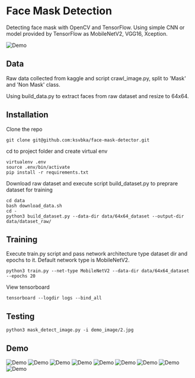 # Face Mask Detection

Detecting face mask with OpenCV and TensorFlow. Using simple CNN or model provided by TensorFlow as MobileNetV2, VGG16, Xception.

![Demo](doc/8.jpg)

## Data

Raw data collected from kaggle and script crawl_image.py, split to 'Mask' and 'Non Mask' class.

Using build_data.py to extract faces from raw dataset and resize to 64x64.

## Installation

Clone the repo

```
git clone git@github.com:ksvbka/face-mask-detector.git
```
cd to project folder and create virtual env

```
virtualenv .env
source .env/bin/activate
pip install -r requirements.txt
```

Download raw dataset and execute script build_dataset.py to preprare dataset for training
```
cd data
bash download_data.sh
cd -
python3 build_dataset.py --data-dir data/64x64_dataset --output-dir data/dataset_raw/
```
## Training

Execute train.py script and pass  network architecture type dataset dir and epochs to it.
Default network type is MobileNetV2.
```
python3 train.py --net-type MobileNetV2 --data-dir data/64x64_dataset --epochs 20
```
View tensorboard
```
tensorboard --logdir logs --bind_all
```
## Testing

```
python3 mask_detect_image.py -i demo_image/2.jpg
```
## Demo

![Demo](doc/1.jpg)
![Demo](doc/2.jpg)
![Demo](doc/3.jpg)
![Demo](doc/4.jpg)
![Demo](doc/5.jpg)
![Demo](doc/6.jpg)
![Demo](doc/8.jpg)
![Demo](doc/9.jpg)
![Demo](doc/10.jpg)

